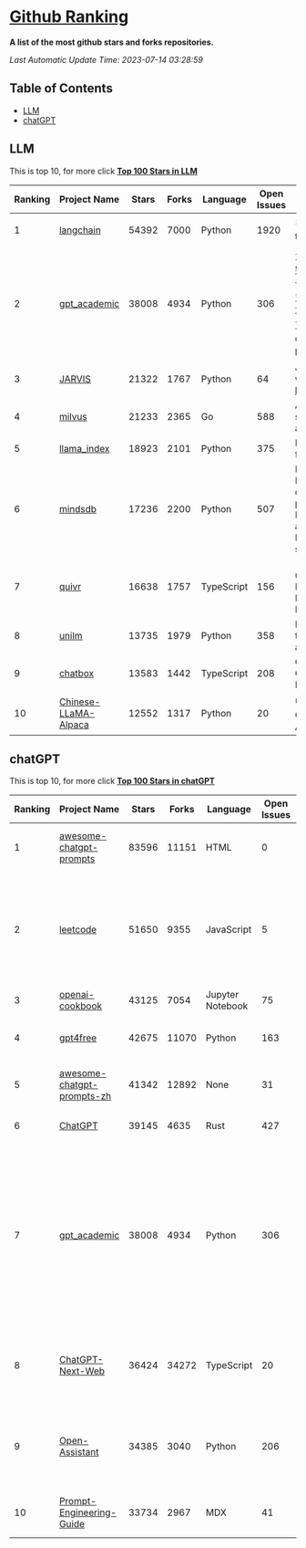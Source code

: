[Github Ranking](./README.md)
==========

**A list of the most github stars and forks repositories.**

*Last Automatic Update Time: 2023-07-14 03:28:59*

## Table of Contents
 * [LLM](#LLM)
 * [chatGPT](#chatGPT)

## LLM

This is top 10, for more click **[Top 100 Stars in LLM](Top100/LLM.md)**

| Ranking | Project Name | Stars | Forks | Language | Open Issues | Description | Last Commit |
| ------- | ------------ | ----- | ----- | -------- | ----------- | ----------- | ----------- |
| 1 | [langchain](https://github.com/hwchase17/langchain) | 54392 | 7000 | Python | 1920 | ⚡ Building applications with LLMs through composability ⚡ | 2023-07-14T03:18:27Z |
| 2 | [gpt_academic](https://github.com/binary-husky/gpt_academic) | 38008 | 4934 | Python | 306 | 为ChatGPT/GLM提供图形交互界面，特别优化论文阅读/润色/写作体验，模块化设计，支持自定义快捷按钮&函数插件，支持Python和C++等项目剖析&自译解功能，PDF/LaTex论文翻译&总结功能，支持并行问询多种LLM模型，支持清华chatglm等本地模型。兼容复旦MOSS, llama, rwkv, 盘古, newbing, claude等 | 2023-07-12T14:16:31Z |
| 3 | [JARVIS](https://github.com/microsoft/JARVIS) | 21322 | 1767 | Python | 64 | JARVIS, a system to connect LLMs with ML community. Paper: https://arxiv.org/pdf/2303.17580.pdf | 2023-06-30T12:32:58Z |
| 4 | [milvus](https://github.com/milvus-io/milvus) | 21233 | 2365 | Go | 588 | A cloud-native vector database, storage for next generation AI applications | 2023-07-14T03:25:53Z |
| 5 | [llama_index](https://github.com/jerryjliu/llama_index) | 18923 | 2101 | Python | 375 | LlamaIndex (GPT Index) is a data framework for your LLM applications | 2023-07-14T02:59:44Z |
| 6 | [mindsdb](https://github.com/mindsdb/mindsdb) | 17236 | 2200 | Python | 507 | MindsDB is a Server for Artificial Intelligence Logic. Enabling developers to ship to production AI powered projects (from the latest LLMs, vector operations, state of the art time-series forecasting to Machine Learning) in a fast and scalable way.  | 2023-07-14T02:24:21Z |
| 7 | [quivr](https://github.com/StanGirard/quivr) | 16638 | 1757 | TypeScript | 156 | 🧠 Dump all your files and chat with it using your Generative AI Second Brain using LLMs ( GPT 3.5/4, Private, Anthropic, VertexAI ) & Embeddings 🧠  | 2023-07-13T23:02:44Z |
| 8 | [unilm](https://github.com/microsoft/unilm) | 13735 | 1979 | Python | 358 | Large-scale Self-supervised Pre-training Across Tasks, Languages, and Modalities | 2023-07-13T16:39:34Z |
| 9 | [chatbox](https://github.com/Bin-Huang/chatbox) | 13583 | 1442 | TypeScript | 208 | Chatbox is a desktop app for GPT/LLM that supports Windows, Mac, Linux & Web Online | 2023-07-13T15:45:03Z |
| 10 | [Chinese-LLaMA-Alpaca](https://github.com/ymcui/Chinese-LLaMA-Alpaca) | 12552 | 1317 | Python | 20 | 中文LLaMA&Alpaca大语言模型+本地CPU/GPU训练部署 (Chinese LLaMA & Alpaca LLMs) | 2023-07-13T15:03:00Z |


## chatGPT

This is top 10, for more click **[Top 100 Stars in chatGPT](Top100/chatGPT.md)**

| Ranking | Project Name | Stars | Forks | Language | Open Issues | Description | Last Commit |
| ------- | ------------ | ----- | ----- | -------- | ----------- | ----------- | ----------- |
| 1 | [awesome-chatgpt-prompts](https://github.com/f/awesome-chatgpt-prompts) | 83596 | 11151 | HTML | 0 | This repo includes ChatGPT prompt curation to use ChatGPT better. | 2023-07-13T02:23:20Z |
| 2 | [leetcode](https://github.com/azl397985856/leetcode) | 51650 | 9355 | JavaScript | 5 | 推荐免费ChatGPT网站：www.lintcode.com/chat-gpt?utm_source=tf-github-lucifer  LeetCode Solutions: A Record of My Problem Solving Journey.( leetcode题解，记录自己的leetcode解题之路。) | 2023-06-13T16:05:38Z |
| 3 | [openai-cookbook](https://github.com/openai/openai-cookbook) | 43125 | 7054 | Jupyter Notebook | 75 | Examples and guides for using the OpenAI API | 2023-07-14T01:34:41Z |
| 4 | [gpt4free](https://github.com/xtekky/gpt4free) | 42675 | 11070 | Python | 163 | The official gpt4free repository \| various collection of powerful language models | 2023-07-12T09:00:57Z |
| 5 | [awesome-chatgpt-prompts-zh](https://github.com/PlexPt/awesome-chatgpt-prompts-zh) | 41342 | 12892 | None | 31 | ChatGPT 中文调教指南。各种场景使用指南。学习怎么让它听你的话。 | 2023-07-08T15:19:33Z |
| 6 | [ChatGPT](https://github.com/lencx/ChatGPT) | 39145 | 4635 | Rust | 427 | 🔮 ChatGPT Desktop Application (Mac, Windows and Linux) | 2023-07-08T07:48:23Z |
| 7 | [gpt_academic](https://github.com/binary-husky/gpt_academic) | 38008 | 4934 | Python | 306 | 为ChatGPT/GLM提供图形交互界面，特别优化论文阅读/润色/写作体验，模块化设计，支持自定义快捷按钮&函数插件，支持Python和C++等项目剖析&自译解功能，PDF/LaTex论文翻译&总结功能，支持并行问询多种LLM模型，支持清华chatglm等本地模型。兼容复旦MOSS, llama, rwkv, 盘古, newbing, claude等 | 2023-07-12T14:16:31Z |
| 8 | [ChatGPT-Next-Web](https://github.com/Yidadaa/ChatGPT-Next-Web) | 36424 | 34272 | TypeScript | 20 | A well-designed cross-platform ChatGPT UI (Web / PWA / Linux / Win / MacOS). 一键拥有你自己的跨平台 ChatGPT 应用。 | 2023-07-14T01:23:54Z |
| 9 | [Open-Assistant](https://github.com/LAION-AI/Open-Assistant) | 34385 | 3040 | Python | 206 | OpenAssistant is a chat-based assistant that understands tasks, can interact with third-party systems, and retrieve information dynamically to do so. | 2023-07-13T06:52:07Z |
| 10 | [Prompt-Engineering-Guide](https://github.com/dair-ai/Prompt-Engineering-Guide) | 33734 | 2967 | MDX | 41 | 🐙 Guides, papers, lecture, notebooks and resources for prompt engineering | 2023-07-12T17:55:59Z |

